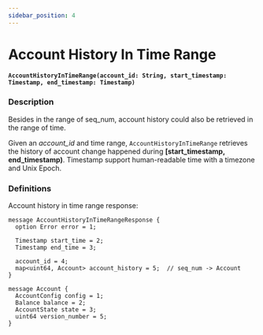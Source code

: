 ```yaml
---
sidebar_position: 4
---
```


# Account History In Time Range

**`AccountHistoryInTimeRange(account_id: String, start_timestamp: Timestamp, end_timestamp: Timestamp)`**

### Description

Besides in the range of seq_num, account history could also be retrieved in the range of time.

Given an *account_id* and time range, `AccountHistoryInTimeRange` retrieves the history of account change happened 
during **[start_timestamp, end_timestamp)**. Timestamp support human-readable time with a timezone and Unix Epoch. 

### Definitions

Account history in time range response:

```protobuf3
message AccountHistoryInTimeRangeResponse {
  option Error error = 1;
  
  Timestamp start_time = 2;
  Timestamp end_time = 3;
  
  account_id = 4;
  map<uint64, Account> account_history = 5;  // seq_num -> Account
}

message Account {
  AccountConfig config = 1;
  Balance balance = 2;
  AccountState state = 3;
  uint64 version_number = 5;
}